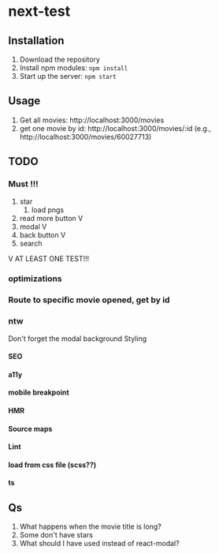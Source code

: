 # next-test

## Installation
1. Download the repository
2. Install npm modules: `npm install`
3. Start up the server: `npm start`

## Usage
1. Get all movies: http://localhost:3000/movies
2. get one movie by id: http://localhost:3000/movies/:id (e.g., http://localhost:3000/movies/60027713)

## TODO
### Must !!!
1. star
   1. load pngs
2. read more button V
3. modal V
4. back button V
5. search

V AT LEAST ONE TEST!!!

### optimizations
### Route to specific movie opened, get by id

### ntw

Don't forget the modal background
Styling

#### SEO
#### a11y
#### mobile breakpoint

#### HMR
#### Source maps
#### Lint
#### load from css file (scss??)
#### ts

## Qs
1. What happens when the movie title is long?
2. Some don't have stars
3. What should I have used instead of react-modal?
